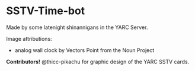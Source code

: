 # SSTV-Time-bot

Made by some latenight shinannigans in the YARC Server.

Image attributions: 
* analog wall clock by Vectors Point from the Noun Project

**Contributors!**
@thicc-pikachu for graphic design of the YARC SSTV cards.